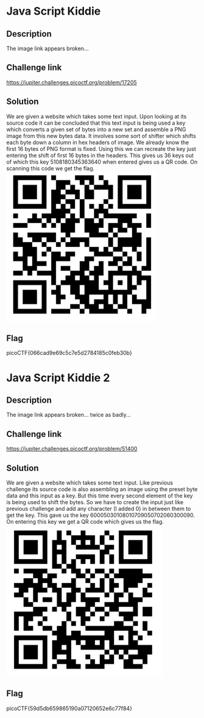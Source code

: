 # Java Script Kiddie

## Description 
The image link appears broken...

## Challenge link 
https://jupiter.challenges.picoctf.org/problem/17205

## Solution 
We are given a website which takes some text input. Upon looking at its source code it can be concluded that this text input is being used a key which converts a given set of bytes into a new set and assemble a PNG image from this new bytes data. It involves some sort of shifter which shifts each byte down a column in hex headers of image. We already know the first 16 bytes of PNG format is fixed. Using this we can recreate the key just entering the shift of first 16 bytes in the headers. This gives us 36 keys out of which this key 5108180345363640 when entered gives us a QR code. On scanning this code we get the flag.
![screenshot](screenshot1.png)

## Flag 
picoCTF{066cad9e69c5c7e5d2784185c0feb30b}


# Java Script Kiddie 2

## Description 
The image link appears broken... twice as badly...

## Challenge link 
https://jupiter.challenges.picoctf.org/problem/51400

## Solution 
We are given a website which takes some text input. Like previous challenge its source code is also assembling an image using the preset byte data and this input as a key. But this time every second element of the key is being used to shift the bytes. So we have to create the input just like previous challenge and add any character (I added 0) in between them to get the key. This gave us the key 60005030108010709050702060300090. On entering this key we get a QR code which gives us the flag.
![screenshot](screenshot2.png)

## Flag 
picoCTF{59d5db659865190a07120652e6c77f84}
